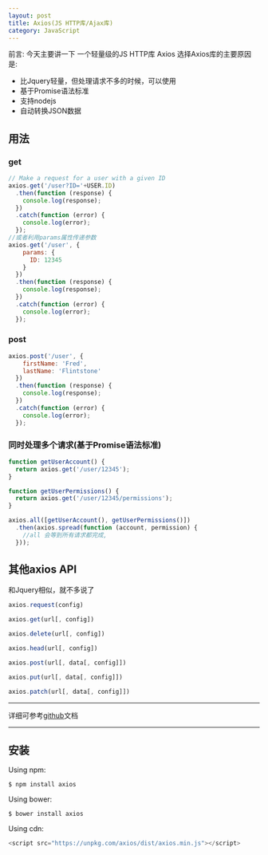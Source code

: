 ```yaml
---
layout: post
title: Axios(JS HTTP库/Ajax库)
category: JavaScript
---
```


前言: 今天主要讲一下 一个轻量级的JS HTTP库 Axios
选择Axios库的主要原因是:
- 比Jquery轻量，但处理请求不多的时候，可以使用
- 基于Promise语法标准
- 支持nodejs
- 自动转换JSON数据

## 用法
### get
```javascript
// Make a request for a user with a given ID
axios.get('/user?ID='+USER.ID)
  .then(function (response) {
    console.log(response);
  })
  .catch(function (error) {
    console.log(error);
  });
//或者利用params属性传递参数
axios.get('/user', {
    params: {
      ID: 12345
    }
  })
  .then(function (response) {
    console.log(response);
  })
  .catch(function (error) {
    console.log(error);
  });
```

### post
```javascript
axios.post('/user', {
    firstName: 'Fred',
    lastName: 'Flintstone'
  })
  .then(function (response) {
    console.log(response);
  })
  .catch(function (error) {
    console.log(error);
  });
```

### 同时处理多个请求(基于Promise语法标准)
```javascript
function getUserAccount() {
  return axios.get('/user/12345');
}

function getUserPermissions() {
  return axios.get('/user/12345/permissions');
}

axios.all([getUserAccount(), getUserPermissions()])
  .then(axios.spread(function (account, permission) {
    //all 会等到所有请求都完成,
  }));
```
## 其他axios API
和Jquery相似，就不多说了
```javascript
axios.request(config)

axios.get(url[, config])

axios.delete(url[, config])

axios.head(url[, config])

axios.post(url[, data[, config]])

axios.put(url[, data[, config]])

axios.patch(url[, data[, config]])
```
---

详细可参考[github](https://github.com/mzabriskie/axios)文档

---
## 安装
Using npm:
```
$ npm install axios
```
Using bower:
```
$ bower install axios
```
Using cdn:
```javascript
<script src="https://unpkg.com/axios/dist/axios.min.js"></script>
```
